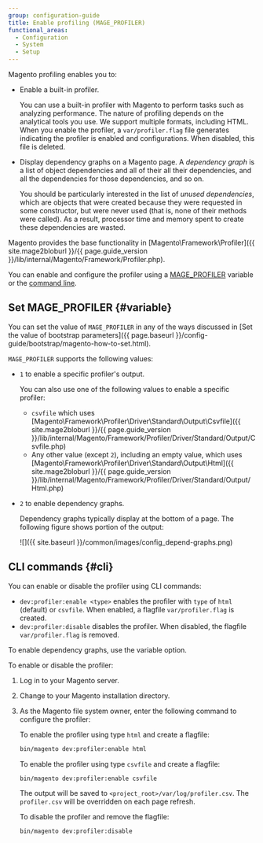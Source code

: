 ```yaml
---
group: configuration-guide
title: Enable profiling (MAGE_PROFILER)
functional_areas:
  - Configuration
  - System
  - Setup
---
```


Magento profiling enables you to:

-  Enable a built-in profiler.

   You can use a built-in profiler with Magento to perform tasks such as analyzing performance. The nature of profiling depends on the analytical tools you use. We support multiple formats, including HTML. When you enable the profiler, a `var/profiler.flag` file generates indicating the profiler is enabled and configurations. When disabled, this file is deleted.

-  Display dependency graphs on a Magento page. A *dependency graph* is a list of object dependencies and all of their all their dependencies, and all the dependencies for those dependencies, and so on.

   You should be particularly interested in the list of *unused dependencies*, which are objects that were created because they were requested in some constructor, but were never used (that is, none of their methods were called). As a result, processor time and memory spent to create these dependencies are wasted.

Magento provides the base functionality in [Magento\\Framework\\Profiler]({{ site.mage2bloburl }}/{{ page.guide_version }}/lib/internal/Magento/Framework/Profiler.php).

You can enable and configure the profiler using a [MAGE_PROFILER](#variable) variable or the [command line](#cli).

## Set MAGE_PROFILER {#variable}

You can set the value of `MAGE_PROFILER` in any of the ways discussed in [Set the value of bootstrap parameters]({{ page.baseurl }}/config-guide/bootstrap/magento-how-to-set.html).

`MAGE_PROFILER` supports the following values:

-  `1` to enable a specific profiler's output.

   You can also use one of the following values to enable a specific profiler:

   -  `csvfile` which uses [Magento\\Framework\\Profiler\\Driver\\Standard\\Output\\Csvfile]({{ site.mage2bloburl }}/{{ page.guide_version }}/lib/internal/Magento/Framework/Profiler/Driver/Standard/Output/Csvfile.php)
   -  Any other value (except `2`), including an empty value, which uses [Magento\\Framework\\Profiler\\Driver\\Standard\\Output\\Html]({{ site.mage2bloburl }}/{{ page.guide_version }}/lib/internal/Magento/Framework/Profiler/Driver/Standard/Output/Html.php)

-  `2` to enable dependency graphs.

   Dependency graphs typically display at the bottom of a page. The following figure shows portion of the output:

   ![]({{ site.baseurl }}/common/images/config_depend-graphs.png)

## CLI commands {#cli}

You can enable or disable the profiler using CLI commands:

-  `dev:profiler:enable <type>` enables the profiler with `type` of `html` (default) or `csvfile`. When enabled, a flagfile `var/profiler.flag` is created.
-  `dev:profiler:disable` disables the profiler. When disabled, the flagfile `var/profiler.flag` is removed.

To enable dependency graphs, use the variable option.

To enable or disable the profiler:

1. Log in to your Magento server.
1. Change to your Magento installation directory.
1. As the Magento file system owner, enter the following command to configure the profiler:

   To enable the profiler using type `html` and create a flagfile:

   ```bash
   bin/magento dev:profiler:enable html
   ```

   To enable the profiler using type `csvfile` and create a flagfile:

   ```bash
   bin/magento dev:profiler:enable csvfile
   ```

   The output will be saved to `<project_root>/var/log/profiler.csv`. The `profiler.csv` will be overridden on each page refresh.

   To disable the profiler and remove the flagfile:

   ```bash
   bin/magento dev:profiler:disable
   ```
